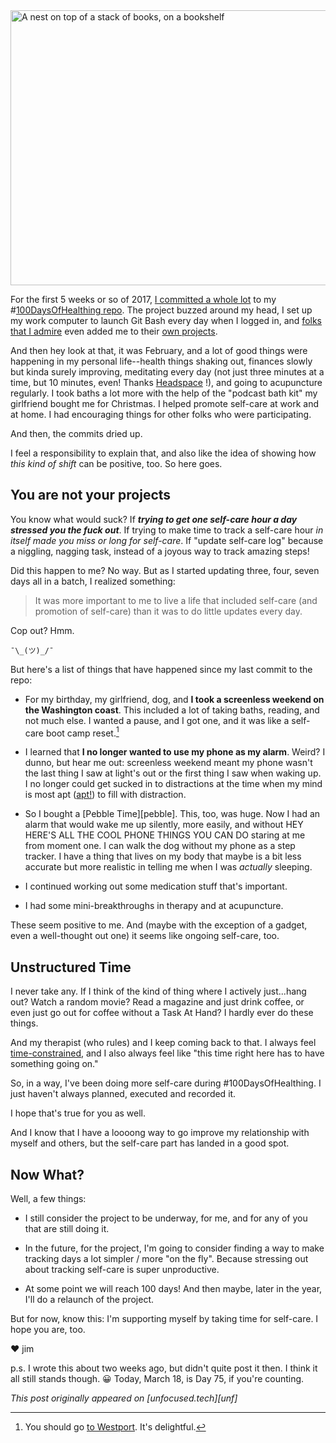 <img src="images/nest-on-books-on-shelf.jpg" alt="A nest on top of a stack of books, on a bookshelf" width="660" height="440" />

For the first 5 weeks or so of 2017, [I committed a whole lot][commits] to my #[100DaysOfHealthing repo][repo]. The project buzzed around my head, I set up my work computer to launch Git Bash every day when I logged in, and [folks that I admire][selftech] even added me to their [own projects][selftech-pull-request].

And then hey look at that, it was February, and a lot of good things were happening in my personal life--health things shaking out, finances slowly but kinda surely improving, meditating every day (not just three minutes at a time, but 10 minutes, even! Thanks [Headspace][headspace] !), and going to acupuncture regularly. I took baths a lot more with the help of the "podcast bath kit" my girlfriend bought me for Christmas. I helped promote self-care at work and at home. I had encouraging things for other folks who were participating.

And then, the commits dried up.

I feel a responsibility to explain that, and also like the idea of showing how *this kind of shift* can be positive, too.  So here goes.

## You are not your projects

You know what would suck? If ***trying to get one self-care hour a day stressed you the fuck out***. If trying to make time to track a self-care hour *in itself made you miss or long for self-care*. If "update self-care log" because a niggling, nagging task, instead of a joyous way to track amazing steps!

Did this happen to me? No way. But as I started updating three, four, seven days all in a batch, I realized something:

> It was more important to me to live a life that included self-care (and promotion of self-care) than it was to do little updates every day.

Cop out? Hmm.

 `¯\_(ツ)_/¯`

But here's a list of things that have happened since my last commit to the repo:

- For my birthday, my girlfriend, dog, and **I took a screenless weekend on the Washington coast**. This included a lot of taking baths, reading, and not much else. I wanted a pause, and I got one, and it was like a self-care boot camp reset.[^1]

- I learned that **I no longer wanted to use my phone as my alarm**. Weird? I dunno, but hear me out: screenless weekend meant my phone wasn't the last thing I saw at light's out or the first thing I saw when waking up. I no longer could get sucked in to distractions at the time when my mind is most apt ([apt!][apt]) to fill with distraction.

- So I bought a [Pebble Time][pebble]. This, too, was huge. Now I had an alarm that would wake me up silently, more easily, and without  HEY HERE'S ALL THE COOL PHONE THINGS YOU CAN DO staring at me from moment one. I can walk the dog without my phone as a step tracker. I have a thing that lives on my body that maybe is a bit less accurate but more realistic in telling me when I was *actually* sleeping.

- I continued working out some medication stuff that's important.

- I had some mini-breakthroughs in therapy and at acupuncture.

These seem positive to me. And (maybe with the exception of a gadget, even a well-thought out one) it seems like ongoing self-care, too.

## Unstructured Time
I never take any. If I think of the kind of thing where I actively just...hang out? Watch a random movie? Read a magazine and just drink coffee, or even just go out for coffee without a Task At Hand? I hardly ever do these things.

And my therapist (who rules) and I keep coming back to that. I always feel [time-constrained][b2w], and I also always feel like "this time right here has to have something going on."

So, in a way, I've been doing more self-care during #100DaysOfHealthing. I just haven't always planned, executed and recorded it.

I hope that's true for you as well.

And I know that I have a loooong way to go improve my relationship with myself and others, but the self-care part has landed in a good spot.

## Now What?

Well, a few things:

- I still consider the project to be underway, for me, and for any of you that are still doing it.

- In the future, for the project, I'm going to consider finding a way to make tracking days a lot simpler / more "on the fly". Because stressing out about tracking self-care is super unproductive.

- At some point we will reach 100 days!  And then maybe, later in the year, I'll do a relaunch of the project.

But for now, know this: I'm supporting myself by taking time for self-care. I hope you are, too.

❤️
jim

p.s. I wrote this about two weeks ago, but didn't quite post it then. I think it all still stands though. 😀 Today, March 18, is Day 75, if you're counting.

<div class="small"><em>This post originally appeared on [unfocused.tech][unf]</em></div>

[^1]: You should go [to Westport](https://www.marinacottages.com/). It's delightful.

[b2w]: http://5by5.tv/b2w/251
[commits]: https://github.com/jwithington/100-days-of-healthing/graphs/commit-activity
[repo]: https://github.com/jwithington/100-days-of-healthing
[selftech]: http://selfcare.tech/
[selftech-pull-request]: https://github.com/jenniferlynparsons/selfcaretech/pull/36
[headspace]: https://www.headspace.com
[apt]: https://www.youtube.com/watch?v=3MpRt41tPoc
[unf]: https://unfocused.tech/
